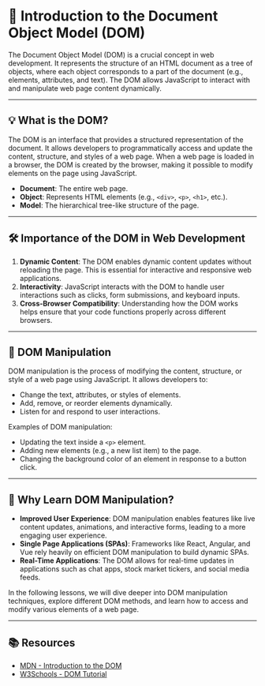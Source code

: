 # 📄 Introduction to the Document Object Model (DOM)

The Document Object Model (DOM) is a crucial concept in web development. It represents the structure of an HTML document as a tree of objects, where each object corresponds to a part of the document (e.g., elements, attributes, and text). The DOM allows JavaScript to interact with and manipulate web page content dynamically.

---

## 💡 What is the DOM?

The DOM is an interface that provides a structured representation of the document. It allows developers to programmatically access and update the content, structure, and styles of a web page. When a web page is loaded in a browser, the DOM is created by the browser, making it possible to modify elements on the page using JavaScript.

- **Document**: The entire web page.
- **Object**: Represents HTML elements (e.g., `<div>`, `<p>`, `<h1>`, etc.).
- **Model**: The hierarchical tree-like structure of the page.

---

## 🛠️ Importance of the DOM in Web Development

1. **Dynamic Content**: The DOM enables dynamic content updates without reloading the page. This is essential for interactive and responsive web applications.
2. **Interactivity**: JavaScript interacts with the DOM to handle user interactions such as clicks, form submissions, and keyboard inputs.
3. **Cross-Browser Compatibility**: Understanding how the DOM works helps ensure that your code functions properly across different browsers.

---

## 🔄 DOM Manipulation

DOM manipulation is the process of modifying the content, structure, or style of a web page using JavaScript. It allows developers to:

- Change the text, attributes, or styles of elements.
- Add, remove, or reorder elements dynamically.
- Listen for and respond to user interactions.

Examples of DOM manipulation:
- Updating the text inside a `<p>` element.
- Adding new elements (e.g., a new list item) to the page.
- Changing the background color of an element in response to a button click.

---

## 🎯 Why Learn DOM Manipulation?

- **Improved User Experience**: DOM manipulation enables features like live content updates, animations, and interactive forms, leading to a more engaging user experience.
- **Single Page Applications (SPAs)**: Frameworks like React, Angular, and Vue rely heavily on efficient DOM manipulation to build dynamic SPAs.
- **Real-Time Applications**: The DOM allows for real-time updates in applications such as chat apps, stock market tickers, and social media feeds.

In the following lessons, we will dive deeper into DOM manipulation techniques, explore different DOM methods, and learn how to access and modify various elements of a web page.

---

## 📚 Resources

- [MDN - Introduction to the DOM](https://developer.mozilla.org/en-US/docs/Web/API/Document_Object_Model/Introduction)
- [W3Schools - DOM Tutorial](https://www.w3schools.com/js/js_htmldom.asp)
